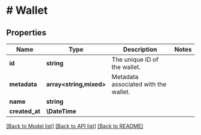 # # Wallet

## Properties

Name | Type | Description | Notes
------------ | ------------- | ------------- | -------------
**id** | **string** | The unique ID of the wallet. |
**metadata** | **array<string,mixed>** | Metadata associated with the wallet. |
**name** | **string** |  |
**created_at** | **\DateTime** |  |

[[Back to Model list]](../../README.md#models) [[Back to API list]](../../README.md#endpoints) [[Back to README]](../../README.md)
